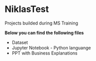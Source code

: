 # NiklasTest
Projects builded during MS Training

<b> Below you can find the following files </b>
<ul>
  <li>Dataset</li>
  <li>Jupyter Notebook - Python languange</li>
  <li>PPT with Business Explanations</li>
</ul>

